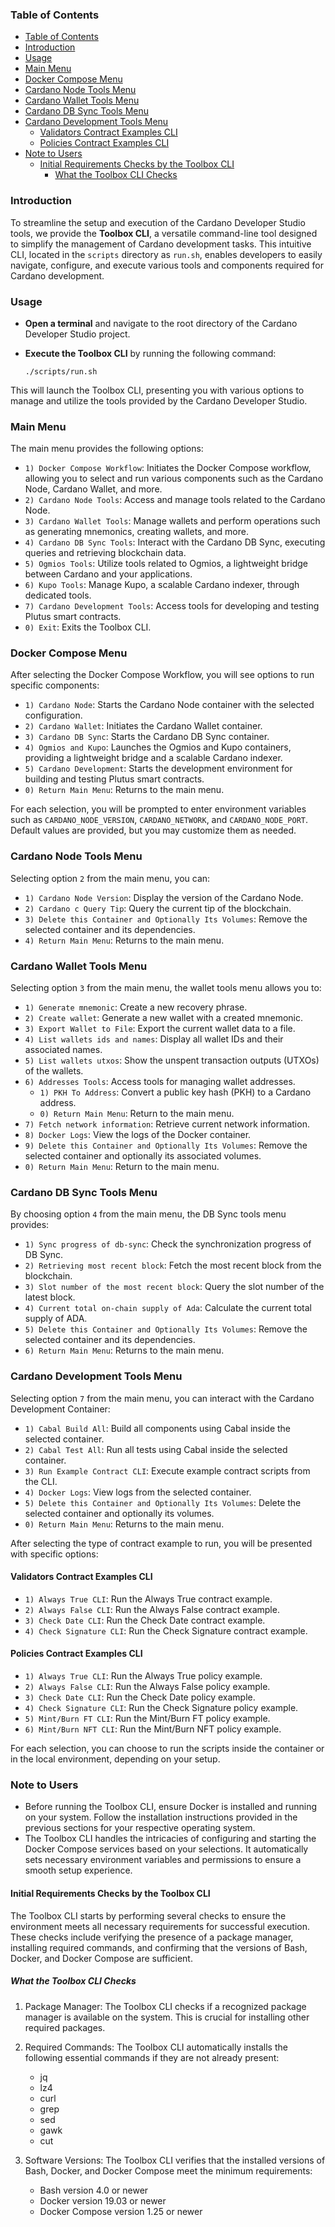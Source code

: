 ### Table of Contents
- [Table of Contents](#table-of-contents)
- [Introduction](#introduction)
- [Usage](#usage)
- [Main Menu](#main-menu)
- [Docker Compose Menu](#docker-compose-menu)
- [Cardano Node Tools Menu](#cardano-node-tools-menu)
- [Cardano Wallet Tools Menu](#cardano-wallet-tools-menu)
- [Cardano DB Sync Tools Menu](#cardano-db-sync-tools-menu)
- [Cardano Development Tools Menu](#cardano-development-tools-menu)
  - [Validators Contract Examples CLI](#validators-contract-examples-cli)
  - [Policies Contract Examples CLI](#policies-contract-examples-cli)
- [Note to Users](#note-to-users)
  - [Initial Requirements Checks by the Toolbox CLI](#initial-requirements-checks-by-the-toolbox-cli)
    - [What the Toolbox CLI Checks](#what-the-toolbox-cli-checks)

### Introduction

To streamline the setup and execution of the Cardano Developer Studio tools, we provide the **Toolbox CLI**, a versatile command-line tool designed to simplify the management of Cardano development tasks. This intuitive CLI, located in the `scripts` directory as `run.sh`, enables developers to easily navigate, configure, and execute various tools and components required for Cardano development.

### Usage

- **Open a terminal** and navigate to the root directory of the Cardano Developer Studio project.
- **Execute the Toolbox CLI** by running the following command:

  ```
  ./scripts/run.sh
  ```

This will launch the Toolbox CLI, presenting you with various options to manage and utilize the tools provided by the Cardano Developer Studio.

### Main Menu

The main menu provides the following options:

- `1) Docker Compose Workflow`: Initiates the Docker Compose workflow, allowing you to select and run various components such as the Cardano Node, Cardano Wallet, and more.
- `2) Cardano Node Tools`: Access and manage tools related to the Cardano Node.
- `3) Cardano Wallet Tools`: Manage wallets and perform operations such as generating mnemonics, creating wallets, and more.
- `4) Cardano DB Sync Tools`: Interact with the Cardano DB Sync, executing queries and retrieving blockchain data.
- `5) Ogmios Tools`: Utilize tools related to Ogmios, a lightweight bridge between Cardano and your applications.
- `6) Kupo Tools`: Manage Kupo, a scalable Cardano indexer, through dedicated tools.
- `7) Cardano Development Tools`: Access tools for developing and testing Plutus smart contracts.
- `0) Exit`: Exits the Toolbox CLI.

### Docker Compose Menu

After selecting the Docker Compose Workflow, you will see options to run specific components:

- `1) Cardano Node`: Starts the Cardano Node container with the selected configuration.
- `2) Cardano Wallet`: Initiates the Cardano Wallet container.
- `3) Cardano DB Sync`: Starts the Cardano DB Sync container.
- `4) Ogmios and Kupo`: Launches the Ogmios and Kupo containers, providing a lightweight bridge and a scalable Cardano indexer.
- `5) Cardano Development`: Starts the development environment for building and testing Plutus smart contracts.
- `0) Return Main Menu`: Returns to the main menu.

For each selection, you will be prompted to enter environment variables such as `CARDANO_NODE_VERSION`, `CARDANO_NETWORK`, and `CARDANO_NODE_PORT`. Default values are provided, but you may customize them as needed.

### Cardano Node Tools Menu

Selecting option `2` from the main menu, you can:

- `1) Cardano Node Version`: Display the version of the Cardano Node.
- `2) Cardano c Query Tip`: Query the current tip of the blockchain.
- `3) Delete this Container and Optionally Its Volumes`: Remove the selected container and its dependencies.
- `4) Return Main Menu`: Returns to the main menu.

### Cardano Wallet Tools Menu

Selecting option `3` from the main menu, the wallet tools menu allows you to:

- `1) Generate mnemonic`: Create a new recovery phrase.
- `2) Create wallet`: Generate a new wallet with a created mnemonic.
- `3) Export Wallet to File`: Export the current wallet data to a file.
- `4) List wallets ids and names`: Display all wallet IDs and their associated names.
- `5) List wallets utxos`: Show the unspent transaction outputs (UTXOs) of the wallets.
- `6) Addresses Tools`: Access tools for managing wallet addresses.
   - `1) PKH To Address`: Convert a public key hash (PKH) to a Cardano address.
   - `0) Return Main Menu`: Return to the main menu.
- `7) Fetch network information`: Retrieve current network information.
- `8) Docker Logs`: View the logs of the Docker container.
- `9) Delete this Container and Optionally Its Volumes`: Remove the selected container and optionally its associated volumes.
- `0) Return Main Menu`: Return to the main menu.

### Cardano DB Sync Tools Menu

By choosing option `4` from the main menu, the DB Sync tools menu provides:

- `1) Sync progress of db-sync`: Check the synchronization progress of DB Sync.
- `2) Retrieving most recent block`: Fetch the most recent block from the blockchain.
- `3) Slot number of the most recent block`: Query the slot number of the latest block.
- `4) Current total on-chain supply of Ada`: Calculate the current total supply of ADA.
- `5) Delete this Container and Optionally Its Volumes`: Remove the selected container and its dependencies.
- `6) Return Main Menu`: Returns to the main menu.

### Cardano Development Tools Menu

Selecting option `7` from the main menu, you can interact with the Cardano Development Container:

- `1) Cabal Build All`: Build all components using Cabal inside the selected container.
- `2) Cabal Test All`: Run all tests using Cabal inside the selected container.
- `3) Run Example Contract CLI`: Execute example contract scripts from the CLI.
- `4) Docker Logs`: View logs from the selected container.
- `5) Delete this Container and Optionally Its Volumes`: Delete the selected container and optionally its volumes.
- `0) Return Main Menu`: Returns to the main menu.

After selecting the type of contract example to run, you will be presented with specific options:

#### Validators Contract Examples CLI
- `1) Always True CLI`: Run the Always True contract example.
- `2) Always False CLI`: Run the Always False contract example.
- `3) Check Date CLI`: Run the Check Date contract example.
- `4) Check Signature CLI`: Run the Check Signature contract example.

#### Policies Contract Examples CLI
- `1) Always True CLI`: Run the Always True policy example.
- `2) Always False CLI`: Run the Always False policy example.
- `3) Check Date CLI`: Run the Check Date policy example.
- `4) Check Signature CLI`: Run the Check Signature policy example.
- `5) Mint/Burn FT CLI`: Run the Mint/Burn FT policy example.
- `6) Mint/Burn NFT CLI`: Run the Mint/Burn NFT policy example.

For each selection, you can choose to run the scripts inside the container or in the local environment, depending on your setup.

### Note to Users

- Before running the Toolbox CLI, ensure Docker is installed and running on your system. Follow the installation instructions provided in the previous sections for your respective operating system.
- The Toolbox CLI handles the intricacies of configuring and starting the Docker Compose services based on your selections. It automatically sets necessary environment variables and permissions to ensure a smooth setup experience.

#### Initial Requirements Checks by the Toolbox CLI

The Toolbox CLI starts by performing several checks to ensure the environment meets all necessary requirements for successful execution. These checks include verifying the presence of a package manager, installing required commands, and confirming that the versions of Bash, Docker, and Docker Compose are sufficient.

##### What the Toolbox CLI Checks

1. Package Manager: The Toolbox CLI checks if a recognized package manager is available on the system. This is crucial for installing other required packages.
   
2. Required Commands: The Toolbox CLI automatically installs the following essential commands if they are not already present:
   - jq
   - lz4
   - curl
   - grep
   - sed
   - gawk
   - cut

3. Software Versions: The Toolbox CLI verifies that the installed versions of Bash, Docker, and Docker Compose meet the minimum requirements:
   - Bash version 4.0 or newer
   - Docker version 19.03 or newer
   - Docker Compose version 1.25 or newer
